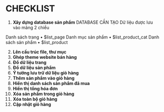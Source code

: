 # CHECKLIST

1. **Xây dựng database sản phẩm**
   DATABASE CẦN TẠO
   Dữ liệu được lưu vào mảng 2 chiều

Danh sách trang
• $list_page
Danh mục sản phẩm
• $list_product_cat
Danh sách sản phẩm
• $list_product

2. **Lên cấu trúc file, thư mục**
3. **Ghép theme website bán hàng**
4. **Đổ dữ liệu trang**
5. **Đổ dữ liệu sản phẩm**
6. **Ý tưởng lưu trữ dữ liệu giỏ hàng**
7. **Thêm sản phẩm vào giỏ hàng**
8. **Hiển thị danh sách sản phẩm đã mua**
9. **Hiển thị tổng hóa đơn**
10. **Xóa sản phẩm trong giỏ hàng**
11. **Xóa toàn bộ giỏ hàng**
12. **Cập nhật giỏ hàng**

